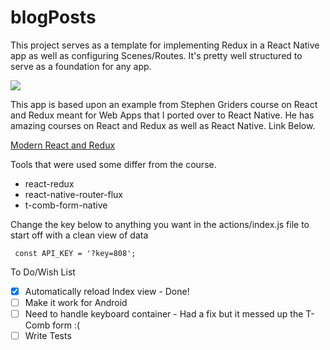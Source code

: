 # blogPosts

This project serves as a template for implementing Redux in a React Native app as well as configuring Scenes/Routes. It's pretty well structured to serve as a foundation for any app. 

![](https://github.com/slayrbear/blogPosts/blob/master/blogPostsSS.png?raw=true)

This app is based upon an example from Stephen Griders course on React and Redux meant for Web Apps that I ported over to React Native. He has amazing courses on React and Redux as well as React Native. Link Below.

[Modern React and Redux](https://www.udemy.com/react-redux/)

Tools that were used some differ from the course.
* react-redux
* react-native-router-flux
* t-comb-form-native


Change the key below to anything you want in the actions/index.js file to start off with a clean view of data
```
 const API_KEY = '?key=808';
```


To Do/Wish List
- [x] Automatically reload Index view - Done!
- [ ] Make it work for Android
- [ ] Need to handle keyboard container - Had a fix but it messed up the T-Comb form :(
- [ ] Write Tests
